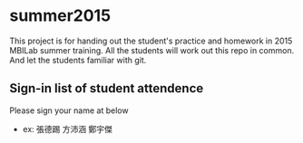 # summer2015

This project is for handing out the student's practice and homework in 2015 MBILab summer training. All the students will work out this repo in common. And let the students familiar with git.

## Sign-in list of student attendence

Please sign your name at below

* ex: 張德踢
      方沛涵
      鄭宇傑
